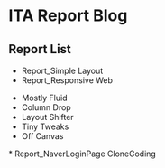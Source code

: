 # ITA Report Blog
## Report List
* Report_Simple Layout
* Report_Responsive Web
<ul>
  <li>Mostly Fluid</li>
  <li>Column Drop</li>
  <li>Layout Shifter</li>
  <li>Tiny Tweaks</li>
  <li>Off Canvas</li>
</ul>
* Report_NaverLoginPage CloneCoding
